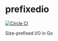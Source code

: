 # prefixedio

[![Circle CI](https://circleci.com/gh/mikeraimondi/prefixedio.svg?style=svg)](https://circleci.com/gh/mikeraimondi/prefixedio)

Size-prefixed I/O in Go
